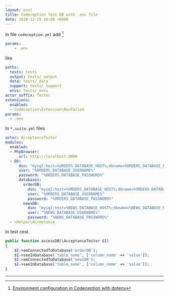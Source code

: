 ```yaml
---
layout: post
title: Codeception test DB with .env file
date: 2018-12-19 10:08 +0000
---
```


In file `codeception.yml` add [^1]
```yml
params:
	- .env
```

[^1]: [Environment configuration in Codeception with dotenv](https://barryvanveen.nl/blog/36-environment-configuration-in-codeception-with-dotenv)

like 
```yml
paths:
  tests: tests
  output: tests/_output
  data: tests/_data
  support: tests/_support
  envs: tests/_envs
actor_suffix: Tester
extensions:
  enabled:
  - Codeception\Extension\RunFailed
params:
  - .env
```

In `*.suite.yml` files
```yml
actor: AcceptanceTester
modules:
  enabled:
  - PhpBrowser:
      url: http://localhost:8000
  - Db:
      dsn: "mysql:host=%ORDERS_DATABASE_HOST%;dbname=%ORDERS_DATABASE_NAME%"
      user: "%ORDERS_DATABASE_USERNAME%"
      password: "%ORDERS_DATABASE_PASSWORD%"
      databases:
        orderDB:
          dsn: "mysql:host=%ORDERS_DATABASE_HOST%;dbname=%ORDERS_DATABASE_NAME%"
          user: "%ORDERS_DATABASE_USERNAME%"
          password: "%ORDERS_DATABASE_PASSWORD%"
        newsDB:
          dsn: "mysql:host=%NEWS_DATABASE_HOST%;dbname=%NEWS_DATABASE_NAME%"
          user: "%NEWS_DATABASE_USERNAME%"
          password: "%NEWS_DATABASE_PASSWORD%"
  - \Helper\Acceptance

```

In test cest.

```php
public function accessDB(\AcceptanceTester $I)
{
    $I->amConnectedToDatabase('orderDB');
    $I->seeInDatabase('table_name', ['column_name' => 'value']);
    $I->amConnectedToDatabase('newsDB');
    $I->seeInDatabase('table_name', ['column_name' => 'value']);
}
```




---